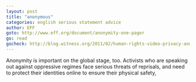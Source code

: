 ```yaml
---
layout: post
title: "anonymous"
categories: english serious statement advice
author: EFF
goto: http://www.eff.org/document/anonymity-one-pager
go: read
gocheck: http://blog.witness.org/2011/02/human-rights-video-privacy-and-visual-anonymity-in-the-facebook-age/
---
```

Anonymity is important on the global stage, too. Activists who are speaking out against oppressive regimes face serious threats of reprisals, and need to protect their identities online to ensure their physical safety,
